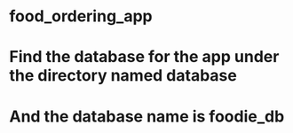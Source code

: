# food_ordering_app

# Find the database for the app under the directory named database
# And the database name is foodie_db
